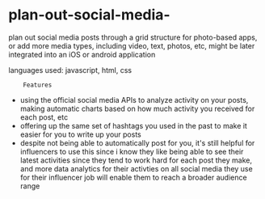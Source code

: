 # plan-out-social-media-
plan out social media posts through a grid structure for photo-based apps, or add more media types, including video, text, photos, etc, might be later integrated into an iOS or android application
        
   languages used: javascript, html, css
        
        Features
        
 * using the official social media APIs to analyze activity on your posts, making automatic charts based on how much             activity you received for each post, etc
 * offering up the same set of hashtags you used in the past to make it easier for you to write up your posts
* despite not being able to automatically post for you, it's still helpful for influencers to use this since i know they like being able to see their latest activities since they tend to work hard for each post they make, and more data analytics for their activties on all social media they use for their influencer job will enable them to reach a broader audience range
